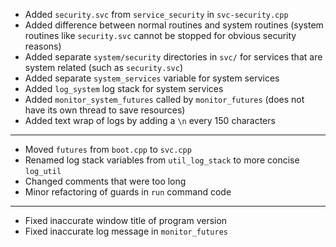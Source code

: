 - Added `security.svc` from `service_security` in `svc-security.cpp`
- Added difference between normal routines and system routines (system routines like `security.svc` cannot be stopped for obvious security reasons)
- Added separate `system/security` directories in `svc/` for services that are system related (such as `security.svc`)
- Added separate `system_services` variable for system services
- Added `log_system` log stack for system services
- Added `monitor_system_futures` called by `monitor_futures` (does not have its own thread to save resources)
- Added text wrap of logs by adding a `\n` every 150 characters

---
- Moved `futures` from `boot.cpp` to `svc.cpp`
- Renamed log stack variables from `util_log_stack` to more concise `log_util`
- Changed comments that were too long
- Minor refactoring of guards in `run` command code

---
- Fixed inaccurate window title of program version
- Fixed inaccurate log message in `monitor_futures`
